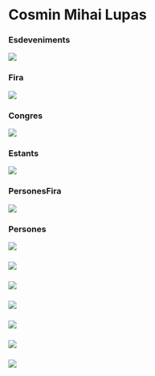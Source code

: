 # Cosmin Mihai Lupas

### Esdeveniments

![](https://github.com/cosminlupas/FiresCongressos/blob/master/1.png)

### Fira

![](https://github.com/cosminlupas/FiresCongressos/blob/master/2.png)

### Congres

![](https://github.com/cosminlupas/FiresCongressos/blob/master/3.png)

### Estants

![](https://github.com/cosminlupas/FiresCongressos/blob/master/4.png)

### PersonesFira

![](https://github.com/cosminlupas/FiresCongressos/blob/master/5.png)

### Persones

![](https://github.com/cosminlupas/FiresCongressos/blob/master/6.png)

###

![](https://github.com/cosminlupas/FiresCongressos/blob/master/7.png)

###

![](https://github.com/cosminlupas/FiresCongressos/blob/master/8.png)

###

![](https://github.com/cosminlupas/FiresCongressos/blob/master/9.png)

###

![](https://github.com/cosminlupas/FiresCongressos/blob/master/10.png)

###

![](https://github.com/cosminlupas/FiresCongressos/blob/master/11.png)

###

![](https://github.com/cosminlupas/FiresCongressos/blob/master/12.png)


